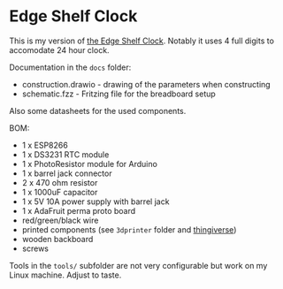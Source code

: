 # Edge Shelf Clock
This is my version of [the Edge Shelf Clock](https://www.diymachines.co.uk/how-to-build-a-giant-hidden-shelf-edge-clock). Notably it uses 4 full digits to accomodate 24 hour clock.

Documentation in the `docs` folder:
- construction.drawio - drawing of the parameters when constructing
- schematic.fzz - Fritzing file for the breadboard setup

Also some datasheets for the used components.

BOM:
- 1 x ESP8266
- 1 x DS3231 RTC module
- 1 x PhotoResistor module for Arduino
- 1 x barrel jack connector
- 2 x 470 ohm resistor
- 1 x 1000uF capacitor
- 1 x 5V 10A power supply with barrel jack
- 1 x AdaFruit perma proto board
- red/green/black wire
- printed components (see `3dprinter` folder and [thingiverse](https://www.thingiverse.com/thing:4207524))
- wooden backboard
- screws

Tools in the `tools/` subfolder are not very configurable but work on my Linux machine. Adjust to taste.
